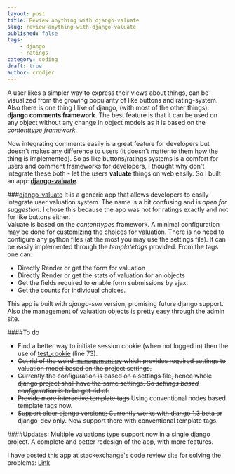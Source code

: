```yaml
---
layout: post
title: Review anything with django-valuate
slug: review-anything-with-django-valuate
published: false
tags:
    - django
    - ratings
category: coding
draft: true
author: crodjer
---
```


A user likes a simpler way to express their views about things, can be visualized from the growing popularity of like buttons and rating-system.  
Also there is one thing I like of django, (with most of the other things): **django comments framework**. The best feature is that it can be used on any object without any change in object models as it is based on the *contenttype framework*.  

Now integrating comments easily is a great feature for developers but doesn't makes any difference to users (it doesn't matter to them how the thing is implemented). So as like buttons/ratings systems is a comfort for users and comment frameworks for developers, I thought why don't integrate these both - let the users **valuate** things on web easily. So I built an app: [**django-valuate**](http://django-valuate.googlecode.com).

###[django-valuate](http://django-valuate.googlecode.com/)
It is a generic app that allows developers to easily integrate user valuation system. The name is a bit confusing and is *open for suggestion*. I chose this because the app was not for ratings exactly and not for like buttons either.  
Valuate is based on the *contenttypes* framework. A minimal configuration may be done for customizing the choices for valuation. There is no need to configure any python files (at the most you may use the settings file). It can be easily implemented through the *templatetags* provided. From the tags one can:  

 - Directly Render or get the form for valuation
 - Directly Render or get the stats of valuation for an objects
 - Get the fields required to enable form submissions by ajax. 
 - Get the counts for individual choices. 

This app is built with *django-svn* version, promising future django support. Also the management of valuation objects is pretty easy through the admin site. 

####To do

 - Find a better way to initiate session cookie (when not logged in) then the use of [test_cookie](http://code.google.com/p/django-valuate/source/browse/valuate/forms.py) (line 73). 
 - <s>Get rid of the weird [management.py](http://code.google.com/p/django-valuate/source/browse/valuate/management.py) which provides required settings to valuation model based on the project settings.</s>
 - <s>Currently the configuration is based on a settings file, hence whole django project shall have the same settings. So *settings based configuration* is to be got rid of.</s>
 - <s>Provide more interactive template tags</s> Using conventional nodes based template tags now. 
 - <s>Support older django versions; Currently works with django 1.3 beta or django-dev only</s>. Now support there with conventional template tags.

####Updates: 
Multiple valuations type support now in a single django project. A complete and better redesign of the app, with more features.

I have posted this app at stackexchange's code review site for solving the problems: [Link](http://codereview.stackexchange.com/q/298/773)
